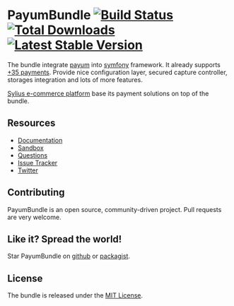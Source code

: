 # PayumBundle [![Build Status](https://travis-ci.org/Payum/PayumBundle.png?branch=master)](https://travis-ci.org/Payum/PayumBundle) [![Total Downloads](https://poser.pugx.org/payum/payum-bundle/d/total.png)](https://packagist.org/packages/payum/payum-bundle) [![Latest Stable Version](https://poser.pugx.org/payum/payum-bundle/version.png)](https://packagist.org/packages/payum/payum-bundle)

The bundle integrate [payum](https://github.com/Payum/Payum) into [symfony](symfony.com) framework.
It already supports [+35 payments](http://payum.forma-dev.com/documentation/Payum/supported-payments).
Provide nice configuration layer, secured capture controller, storages integration and lots of more features.

[Sylius e-commerce platform](http://sylius.com) base its payment solutions on top of the bundle.

## Resources

* [Documentation](http://payum.forma-dev.com/documentation#PayumBundle)
* [Sandbox](http://sandbox.payum.forma-dev.com)
* [Questions](http://stackoverflow.com/questions/tagged/payum)
* [Issue Tracker](https://github.com/Payum/PayumBundle/issues)
* [Twitter](https://twitter.com/payumphp)

## Contributing

PayumBundle is an open source, community-driven project. Pull requests are very welcome.

## Like it? Spread the world!

Star PayumBundle on [github](https://github.com/Payum/PayumBundle) or [packagist](https://packagist.org/packages/payum/payum-bundle).

## License

The bundle is released under the [MIT License](Resources/meta/LICENSE).
